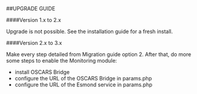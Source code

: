 ##UPGRADE GUIDE

####Version 1.x to 2.x

Upgrade is not possible. See the installation guide for a fresh install.

####Version 2.x to 3.x

Make every step detailed from Migration guide option 2. After that, do more some steps to enable the Monitoring module:

- install OSCARS Bridge
- configure the URL of the OSCARS Bridge in params.php
- configure the URL of the Esmond service in params.php
